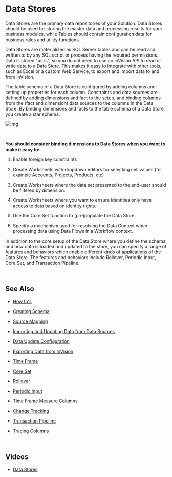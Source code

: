# Data Stores

Data Stores are the primary data repositories of your Solution. Data Stores should be used for storing the master data and processing results for your business modules, while Tables should contain configuration data for business rules and utility functions.

Data Stores are materialized as SQL Server tables and can be read and written to by any SQL script or process having the required permissions. Data is stored "as is", so you do not need to use an InVision API to read or write data to a Data Store. This makes it easy to integrate with other tools, such as Excel or a custom Web Service, to export and import data to and from InVision.

The table schema of a Data Store is configured by adding columns and setting up properties for each column. Constraints and data sources are defined by adding dimensions and fact to the setup, and binding columns from the (fact and dimension) data sources to the columns in the Data Store. By binding dimensions and facts to the table schema of a Data Store, you create a star schema.
<br/>

![img](https://profitbasedocs.blob.core.windows.net/images/datastores.png)

<br/>

**You should consider binding dimensions to Data Stores when you want to make it easy to:**

1. Enable foreign key constraints

2. Create Worksheets with dropdown editors for selecting cell values (for example Accounts, Projects, Products, etc)

3. Create Worksheets where the data set presented to the end-user should be filtered by dimension.

4. Create Worksheets where you want to ensure identities only have access to data based on identity rights.

5. Use the Core Set function to (pre)populate the Data Store. 

6. Specify a mechanism used for resolving the Data Context when processing data using Data Flows in a Workflow context.

In addition to the core setup of the Data Store where you define the schema and how data is loaded and updated to the store, you can specify a range of features and behaviors which enable different kinds of applications of the Data Store. The features and behaviors include Rollover, Periodic Input, Core Set, and Transaction Pipeline.

<br/>

## See Also

- [How to's](datastores/howto.md)

- [Creating Schema](datastores/creatingschema.md)

- [Source Mapping](datastores/sourcemapping.md)

- [Importing and Updating Data from Data Sources](datastores/importingandupdting.md)

- [Data Update Configuration](datastores/dataupdateconfig.md)

- [Exporting Data from InVision](datastores/exportingdata.md)

- [Time Frame](datastores/timeframe.md)

- [Core Set](datastores/coreset.md)

- [Rollover](datastores/rollover.md)

- [Periodic Input](datastores/periodicimput.md)

- [Time Frame Measure Columns](datastores/timeframemeasurecolumns.md)

- [Change Tracking](datastores/changetracking.md)

- [Transaction Pipeline](datastores/transactionpipeline.md)

- [Tracing Columns](datastores/tracingcolumns.md)

<br/>

## Videos

- [Data Stores](../videos/datastores.md)
